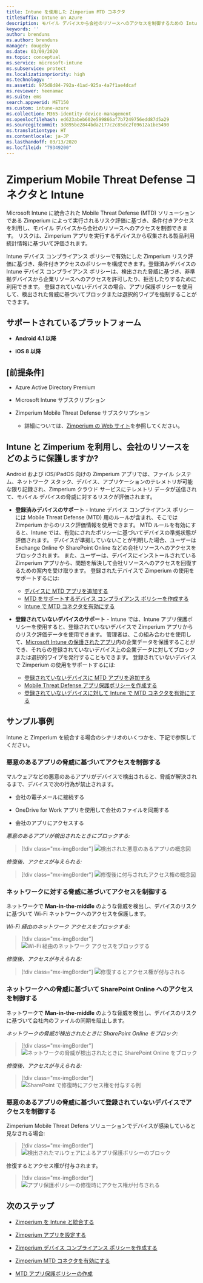 ```yaml
---
title: Intune を使用した Zimperium MTD コネクタ
titleSuffix: Intune on Azure
description: モバイル デバイスから会社のリソースへのアクセスを制御するための Intune と Zimperium Mobile Threat Defense の統合について説明します。
keywords: ''
author: brenduns
ms.author: brenduns
manager: dougeby
ms.date: 03/09/2020
ms.topic: conceptual
ms.service: microsoft-intune
ms.subservice: protect
ms.localizationpriority: high
ms.technology: ''
ms.assetid: 975d8d84-792a-41ad-925a-4a7f1ae4dcaf
ms.reviewer: heenamac
ms.suite: ems
search.appverid: MET150
ms.custom: intune-azure
ms.collection: M365-identity-device-management
ms.openlocfilehash: ed623abeb602e599866af7b7249756edd87d5a29
ms.sourcegitcommit: 3d895be2844bda2177c2c85dc2f09612a1be5490
ms.translationtype: HT
ms.contentlocale: ja-JP
ms.lasthandoff: 03/13/2020
ms.locfileid: "79349200"
---
```

# <a name="zimperium-mobile-threat-defense-connector-with-intune"></a>Zimperium Mobile Threat Defense コネクタと Intune

Microsoft Intune に統合された Mobile Threat Defense (MTD) ソリューションである Zimperium によって実行されるリスク評価に基づき、条件付きアクセスを利用し、モバイル デバイスから会社のリソースへのアクセスを制御できます。 リスクは、Zimperium アプリを実行するデバイスから収集される製品利用統計情報に基づいて評価されます。

Intune デバイス コンプライアンス ポリシーで有効にした Zimperium リスク評価に基づき、条件付きアクセスのポリシーを構成できます。登録済みデバイスの Intune デバイス コンプライアンス ポリシーは、検出された脅威に基づき、非準拠デバイスから企業リソースへのアクセスを許可したり、拒否したりするために利用できます。 登録されていないデバイスの場合、アプリ保護ポリシーを使用して、検出された脅威に基づいてブロックまたは選択的ワイプを強制することができます。

## <a name="supported-platforms"></a>サポートされているプラットフォーム

- **Android 4.1 以降**

- **iOS 8 以降**

## <a name="prerequisites"></a>[前提条件]

- Azure Active Directory Premium

- Microsoft Intune サブスクリプション

- Zimperium Mobile Threat Defense サブスクリプション

  - 詳細については、[Zimperium の Web サイト](https://www.zimperium.com/zips-mobile-ips)を参照してください。

## <a name="how-do-intune-and-zimperium-help-protect-your-company-resources"></a>Intune と Zimperium を利用し、会社のリソースをどのように保護しますか?

Android および iOS/iPadOS 向けの Zimperium アプリでは、ファイル システム、ネットワーク スタック、デバイス、アプリケーションのテレメトリが可能な限り記録され、Zimperium クラウド サービスにテレメトリ データが送信されて、モバイル デバイスの脅威に対するリスクが評価されます。

- **登録済みデバイスのサポート** - Intune デバイス コンプライアンス ポリシーには Mobile Threat Defense (MTD) 用のルールが含まれ、そこでは Zimperium からのリスク評価情報を使用できます。 MTD ルールを有効にすると、Intune では、有効にされたポリシーに基づいてデバイスの準拠状態が評価されます。 デバイスが準拠していないことが判明した場合、ユーザーは Exchange Online や SharePoint Online などの会社リソースへのアクセスをブロックされます。 また、ユーザーは、デバイスにインストールされている Zimperium アプリから、問題を解決して会社リソースへのアクセスを回復するための案内を受け取ります。 登録されたデバイスで Zimperium の使用をサポートするには:
  - [デバイスに MTD アプリを追加する](../protect/mtd-apps-ios-app-configuration-policy-add-assign.md)
  - [MTD をサポートするデバイス コンプライアンス ポリシーを作成する](../protect/mtd-device-compliance-policy-create.md)
  - [Intune で MTD コネクタを有効にする](../protect/mtd-connector-enable.md)

- **登録されていないデバイスのサポート** - Intune では、Intune アプリ保護ポリシーを使用すると、登録されていないデバイスで Zimperium アプリからのリスク評価データを使用できます。 管理者は、この組み合わせを使用して、[Microsoft Intune の保護されたアプリ](../apps/apps-supported-intune-apps.md)内の企業データを保護することができ、それらの登録されていないデバイス上の企業データに対してブロックまたは選択的ワイプを発行することもできます。 登録されていないデバイスで Zimperium の使用をサポートするには:
  - [登録されていないデバイスに MTD アプリを追加する](../protect/mtd-add-apps-unenrolled-devices.md)
  - [Mobile Threat Defense アプリ保護ポリシーを作成する](../protect/mtd-app-protection-policy.md)
  - [登録されていないデバイスに対して Intune で MTD コネクタを有効にする](../protect/mtd-enable-unenrolled-devices.md)
  
## <a name="sample-scenarios"></a>サンプル事例

Intune と Zimperium を統合する場合のシナリオのいくつかを、下記で参照してください。

### <a name="control-access-based-on-threats-from-malicious-apps"></a>悪意のあるアプリの脅威に基づいてアクセスを制御する

マルウェアなどの悪意のあるアプリがデバイスで検出されると、脅威が解決されるまで、デバイスで次の行為が禁止されます。

- 会社の電子メールに接続する

- OneDrive for Work アプリを使用して会社のファイルを同期する

- 会社のアプリにアクセスする

*悪意のあるアプリが検出されたときにブロックする:*

> [!div class="mx-imgBorder"]
> ![検出された悪意のあるアプリの概念図](./media/zimperium-mobile-threat-defense-connector/Maliciousapps-blocked-zimperium.png)

*修復後、アクセスが与えられる:*

> [!div class="mx-imgBorder"]
> ![修復後に付与されたアクセス権の概念図](./media/zimperium-mobile-threat-defense-connector/maliciousapps-unblocked-zimperium.png)

### <a name="control-access-based-on-threat-to-network"></a>ネットワークに対する脅威に基づいてアクセスを制御する

ネットワークで **Man-in-the-middle** のような脅威を検出し、デバイスのリスクに基づいて Wi-Fi ネットワークへのアクセスを保護します。

*Wi-Fi 経由のネットワーク アクセスをブロックする:*

> [!div class="mx-imgBorder"]
> ![Wi-Fi 経由のネットワーク アクセスをブロックする](./media/zimperium-mobile-threat-defense-connector/network-wifi-blocked-zimperium.png)

*修復後、アクセスが与えられる:*

> [!div class="mx-imgBorder"]
> ![修復するとアクセス権が付与される](./media/zimperium-mobile-threat-defense-connector/network-wifi-unblocked-zimperium.png)

### <a name="control-access-to-sharepoint-online-based-on-threat-to-network"></a>ネットワークへの脅威に基づいて SharePoint Online へのアクセスを制御する

ネットワークで **Man-in-the-middle** のような脅威を検出し、デバイスのリスクに基づいて会社内のファイルの同期を阻止します。

*ネットワークの脅威が検出されたときに SharePoint Online をブロック:*

> [!div class="mx-imgBorder"]
> ![ネットワークの脅威が検出されたときに SharePoint Online をブロック](./media/zimperium-mobile-threat-defense-connector/network-spo-blocked-zimperium.png)

*修復後、アクセスが与えられる:*

> [!div class="mx-imgBorder"]
> ![SharePoint で修復時にアクセス権を付与する例](./media/zimperium-mobile-threat-defense-connector/network-spo-unblocked-zimperium.png)

### <a name="control-access-on-unenrolled-devices-based-on-threats-from-malicious-apps"></a>悪意のあるアプリの脅威に基づいて登録されていないデバイスでアクセスを制御する

Zimperium Mobile Threat Defens ソリューションでデバイスが感染していると見なされる場合:

> [!div class="mx-imgBorder"]
> ![検出されたマルウェアによるアプリ保護ポリシーのブロック](./media/zimperium-mobile-threat-defense-connector/zimperium-mobile-app-policy-block.png)

修復するとアクセス権が付与されます。

> [!div class="mx-imgBorder"]
> ![アプリ保護ポリシーの修復時にアクセス権が付与される](./media/zimperium-mobile-threat-defense-connector/zimperium-mobile-app-policy-remediated.png)

## <a name="next-steps"></a>次のステップ

- [Zimperium を Intune と統合する](zimperium-mtd-connector-integration.md)

- [Zimperium アプリを設定する](mtd-apps-ios-app-configuration-policy-add-assign.md)

- [Zimperium デバイス コンプライアンス ポリシーを作成する](mtd-device-compliance-policy-create.md)

- [Zimperium MTD コネクタを有効にする](mtd-connector-enable.md)

- [MTD アプリ保護ポリシーの作成](../protect/mtd-app-protection-policy.md)
